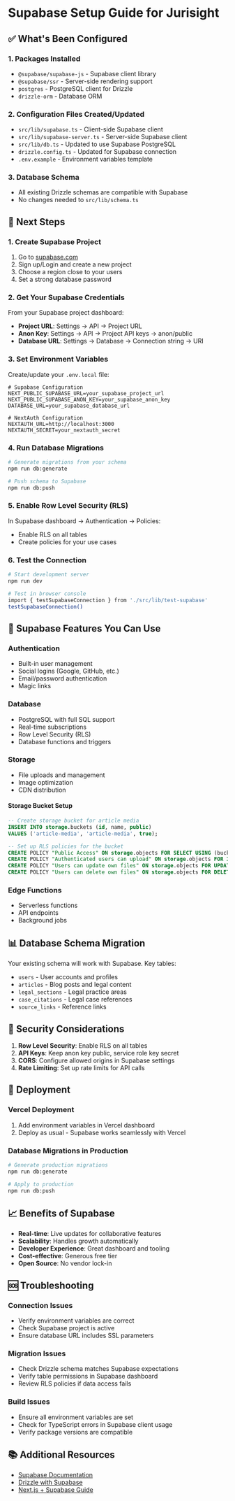 # Supabase Setup Guide for Jurisight

## ✅ What's Been Configured

### 1. **Packages Installed**
- `@supabase/supabase-js` - Supabase client library
- `@supabase/ssr` - Server-side rendering support
- `postgres` - PostgreSQL client for Drizzle
- `drizzle-orm` - Database ORM

### 2. **Configuration Files Created/Updated**
- `src/lib/supabase.ts` - Client-side Supabase client
- `src/lib/supabase-server.ts` - Server-side Supabase client
- `src/lib/db.ts` - Updated to use Supabase PostgreSQL
- `drizzle.config.ts` - Updated for Supabase connection
- `.env.example` - Environment variables template

### 3. **Database Schema**
- All existing Drizzle schemas are compatible with Supabase
- No changes needed to `src/lib/schema.ts`

## 🚀 Next Steps

### 1. **Create Supabase Project**
1. Go to [supabase.com](https://supabase.com)
2. Sign up/Login and create a new project
3. Choose a region close to your users
4. Set a strong database password

### 2. **Get Your Supabase Credentials**
From your Supabase project dashboard:
- **Project URL**: Settings → API → Project URL
- **Anon Key**: Settings → API → Project API keys → anon/public
- **Database URL**: Settings → Database → Connection string → URI

### 3. **Set Environment Variables**
Create/update your `.env.local` file:

```env
# Supabase Configuration
NEXT_PUBLIC_SUPABASE_URL=your_supabase_project_url
NEXT_PUBLIC_SUPABASE_ANON_KEY=your_supabase_anon_key
DATABASE_URL=your_supabase_database_url

# NextAuth Configuration
NEXTAUTH_URL=http://localhost:3000
NEXTAUTH_SECRET=your_nextauth_secret
```

### 4. **Run Database Migrations**
```bash
# Generate migrations from your schema
npm run db:generate

# Push schema to Supabase
npm run db:push
```

### 5. **Enable Row Level Security (RLS)**
In Supabase dashboard → Authentication → Policies:
- Enable RLS on all tables
- Create policies for your use cases

### 6. **Test the Connection**
```bash
# Start development server
npm run dev

# Test in browser console
import { testSupabaseConnection } from './src/lib/test-supabase'
testSupabaseConnection()
```

## 🔧 Supabase Features You Can Use

### **Authentication**
- Built-in user management
- Social logins (Google, GitHub, etc.)
- Email/password authentication
- Magic links

### **Database**
- PostgreSQL with full SQL support
- Real-time subscriptions
- Row Level Security (RLS)
- Database functions and triggers

### **Storage**
- File uploads and management
- Image optimization
- CDN distribution

#### Storage Bucket Setup
```sql
-- Create storage bucket for article media
INSERT INTO storage.buckets (id, name, public)
VALUES ('article-media', 'article-media', true);

-- Set up RLS policies for the bucket
CREATE POLICY "Public Access" ON storage.objects FOR SELECT USING (bucket_id = 'article-media');
CREATE POLICY "Authenticated users can upload" ON storage.objects FOR INSERT WITH CHECK (bucket_id = 'article-media' AND auth.role() = 'authenticated');
CREATE POLICY "Users can update own files" ON storage.objects FOR UPDATE USING (bucket_id = 'article-media' AND auth.uid()::text = (storage.foldername(name))[2]);
CREATE POLICY "Users can delete own files" ON storage.objects FOR DELETE USING (bucket_id = 'article-media' AND auth.uid()::text = (storage.foldername(name))[2]);
```

### **Edge Functions**
- Serverless functions
- API endpoints
- Background jobs

## 📊 Database Schema Migration

Your existing schema will work with Supabase. Key tables:
- `users` - User accounts and profiles
- `articles` - Blog posts and legal content
- `legal_sections` - Legal practice areas
- `case_citations` - Legal case references
- `source_links` - Reference links

## 🔐 Security Considerations

1. **Row Level Security**: Enable RLS on all tables
2. **API Keys**: Keep anon key public, service role key secret
3. **CORS**: Configure allowed origins in Supabase settings
4. **Rate Limiting**: Set up rate limits for API calls

## 🚀 Deployment

### **Vercel Deployment**
1. Add environment variables in Vercel dashboard
2. Deploy as usual - Supabase works seamlessly with Vercel

### **Database Migrations in Production**
```bash
# Generate production migrations
npm run db:generate

# Apply to production
npm run db:push
```

## 📈 Benefits of Supabase

- **Real-time**: Live updates for collaborative features
- **Scalability**: Handles growth automatically
- **Developer Experience**: Great dashboard and tooling
- **Cost-effective**: Generous free tier
- **Open Source**: No vendor lock-in

## 🆘 Troubleshooting

### **Connection Issues**
- Verify environment variables are correct
- Check Supabase project is active
- Ensure database URL includes SSL parameters

### **Migration Issues**
- Check Drizzle schema matches Supabase expectations
- Verify table permissions in Supabase dashboard
- Review RLS policies if data access fails

### **Build Issues**
- Ensure all environment variables are set
- Check for TypeScript errors in Supabase client usage
- Verify package versions are compatible

## 📚 Additional Resources

- [Supabase Documentation](https://supabase.com/docs)
- [Drizzle with Supabase](https://orm.drizzle.team/docs/tutorials/drizzle-with-supabase)
- [Next.js + Supabase Guide](https://supabase.com/docs/guides/getting-started/quickstarts/nextjs)
